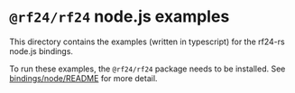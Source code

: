 # `@rf24/rf24` node.js examples

This directory contains the examples (written in typescript) for the rf24-rs node.js bindings.

To run these examples, the `@rf24/rf24` package needs to be installed.
See [bindings/node/README](../../bindings/node/README.md) for more detail.
